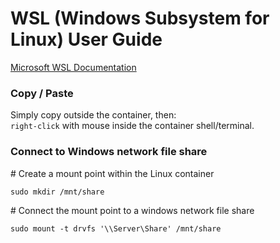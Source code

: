 # WSL (Windows Subsystem for Linux) User Guide

[Microsoft WSL Documentation](https://docs.microsoft.com/en-us/windows/wsl/)


### Copy / Paste

Simply copy outside the container, then:  
`right-click` with mouse inside the container shell/terminal.


### Connect to Windows network file share

\# Create a mount point within the Linux container

`sudo mkdir /mnt/share`

\# Connect the mount point to a windows network file share

`sudo mount -t drvfs '\\Server\Share' /mnt/share`
